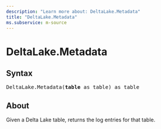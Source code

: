 ```yaml
---
description: "Learn more about: DeltaLake.Metadata"
title: "DeltaLake.Metadata"
ms.subservice: m-source
---
```

# DeltaLake.Metadata

## Syntax

<pre>
DeltaLake.Metadata(<b>table</b> as table) as table
</pre>

## About

Given a Delta Lake table, returns the log entries for that table.